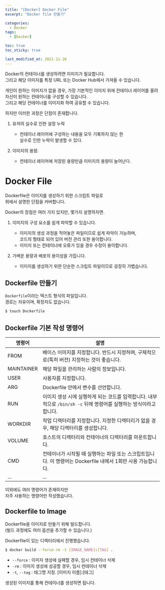 ```yaml
---
title: "[Docker] Docker File"
excerpt: "Docker file 만들기"

categories:
  - Docker
tags:
  - [Docker]

toc: true
toc_sticky: true

last_modified_at: 2021-11-26
---
```


Docker의 컨테이너를 생성하려면 이미지가 필요합니다.   
그리고 해당 이미지를 특정 URL 또는 Docker Hub에서 가져올 수 있습니다.

개인이 원하는 이미지가 없을 경우, 가장 기본적인 이미지 위에
컨테이너 레이어를 올려 자신이 원하는 컨테이너를 구성할 수 있습니다.   
그리고 해당 컨테이너를 이미지화 하여 공유할 수 있습니다.

하지만 이러한 과정은 단점이 존재합니다.

1. 유저의 실수로 인한 설정 누락
    * 컨테이너 레이어에 구성하는 내용을 모두 기록하지 않는 한   
    실수로 인한 누락이 발생할 수 있다.

2. 이미지의 용량.
    * 컨테이너 레이어에 저장된 용량만큼 이미지의 용량이 늘어난다.

# Docker File

Dockerfile은 이미지를 생성하기 위한 스크립트 파일로   
위에서 설명한 단점을 커버합니다.

Docker의 장점은 여러 가지 있지만, 몇가지 설명하자면.

1. 이미지의 구성 요소를 쉽게 파악할 수 있습니다.
    * 이미지의 생성 과정을 적어놓은 파일이므로 쉽게 파악이 가능하며,   
    코드의 형태로 되어 있어 버전 관리 또한 용이합니다.
    * 이미지 또는 컨테이너에 오류가 있을 경우 수정이 용이합니다.

2. 가벼운 용량과 배포의 용이성을 가집니다.
    * 이미지를 생성하기 위한 단순한 스크립트 파일이므로 굉장히 가볍습니다.

## Dockerfile 만들기

`Dockerfile`이라는 텍스트 형식의 파일입니다.   
경로는 자유이며, 확장자도 없습니다.

```bash
$ touch Dockerfile
```

## Dockerfile 기본 작성 명령어

|명령어|설명|
|--|--|
|FROM|베이스 이미지를 지정합니다. 반드시 지정하며, 구체적으로(특히 버전) 지정하는 것이 좋습니다.|
|MAINTAINER|해당 파일을 관리하는 사람의 정보입니다.|
|USER|사용자를 지정합니다.|
|ARG|Dockerfile 안에서 변수를 선언합니다.|
|RUN|이미지 생성 시에 실행하게 되는 코드를 입력합니다. 내부적으로 `/bin/sh -c` 뒤에 명령어를 실행하는 방식이라고 합니다.|
|WORKDIR|작업 디렉터리를 지정합니다. 지정한 디렉터리가 없을 경우, 해당 디렉터리를 생성합니다.|
|VOLUME|호스트의 디렉터리와 컨테이너의 디렉터리를 마운트합니다.|
|CMD|컨테이너가 시작될 때 실행하는 파일 또는 스크립트입니다. 이 명령어는 Dockerfile 내에서 1회만 사용 가능합니다.|
|...|...|

이외에도 여러 명령어가 존재하지만   
자주 사용하는 명령어만 작성했습니다.

## Dockerfile to Image

Dockerfile을 이미지로 만들기 위해 빌드합니다.   
(빌드 과정에도 여러 옵션을 추가할 수 있습니다.)

Dockerfile이 있는 디렉터리에서 진행했습니다.

```bash
$ docker build --force-rm -t [IMAGE_NAME]:[TAG] .
```

* `--force` : 이미지 생성에 실패할 경우, 임시 컨테이너 삭제
* `-rm` : 이미지 생성에 성공할 경우, 임시 컨테이너 삭제
* `-t`, `--tag` : 태그명 지정. [이미지 이름]:[태그]

생성된 이미지를 통해 컨테이너를 생성하면 됩니다.